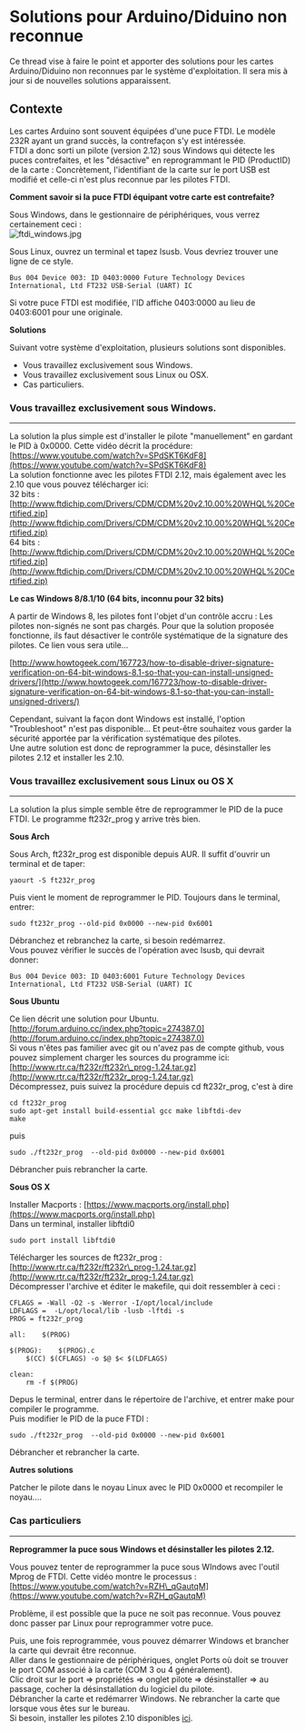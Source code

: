 Solutions pour Arduino/Diduino non reconnue
===========================================

Ce thread vise à faire le point et apporter des solutions pour les cartes Arduino/Diduino non reconnues par le système d'exploitation. Il sera mis à jour si de nouvelles solutions apparaissent.  
  
Contexte
--------
  
Les cartes Arduino sont souvent équipées d'une puce FTDI. Le modèle 232R ayant un grand succès, la contrefaçon s'y est intéressée.  
FTDI a donc sorti un pilote (version 2.12) sous Windows qui détecte les puces contrefaites, et les "désactive" en reprogrammant le PID (ProductID) de la carte : Concrètement, l'identifiant de la carte sur le port USB est modifié et celle-ci n'est plus reconnue par les pilotes FTDI.  
  
**Comment savoir si la puce FTDI équipant votre carte est contrefaite?**  
  
Sous Windows, dans le gestionnaire de périphériques, vous verrez certainement ceci :  
![ftdi_windows.jpg](https://coursera-forum-screenshots.s3.amazonaws.com/ea/2852f0708511e48238639ea9491fb4/ftdi_windows.jpg)  
  
Sous Linux, ouvrez un terminal et tapez lsusb. Vous devriez trouver une ligne de ce style.  

    Bus 004 Device 003: ID 0403:0000 Future Technology Devices International, Ltd FT232 USB-Serial (UART) IC

Si votre puce FTDI est modifiée, l'ID affiche 0403:0000 au lieu de 0403:6001 pour une originale.  
  
**Solutions**  
  
Suivant votre système d'exploitation, plusieurs solutions sont disponibles.  
- Vous travaillez exclusivement sous Windows.  
- Vous travaillez exclusivement sous Linux ou OSX.  
- Cas particuliers.  
  
  
  
  

### Vous travaillez exclusivement sous Windows.
------------------------------------------------
La solution la plus simple est d'installer le pilote "manuellement" en gardant le PID à 0x0000\. Cette vidéo décrit la procédure:  
[https://www.youtube.com/watch?v=SPdSKT6KdF8](https://www.youtube.com/watch?v=SPdSKT6KdF8)   
La solution fonctionne avec les pilotes FTDI 2.12, mais également avec les 2.10 que vous pouvez télécharger ici:  
32 bits : [http://www.ftdichip.com/Drivers/CDM/CDM%20v2.10.00%20WHQL%20Certified.zip](http://www.ftdichip.com/Drivers/CDM/CDM%20v2.10.00%20WHQL%20Certified.zip)  
64 bits : [http://www.ftdichip.com/Drivers/CDM/CDM%20v2.10.00%20WHQL%20Certified.zip](http://www.ftdichip.com/Drivers/CDM/CDM%20v2.10.00%20WHQL%20Certified.zip)  
  
**Le cas Windows 8/8.1/10 (64 bits, inconnu pour 32 bits)**  
  
A partir de Windows 8, les pilotes font l'objet d'un contrôle accru : Les pilotes non-signés ne sont pas chargés. Pour que la solution proposée fonctionne, ils faut désactiver le contrôle systématique de la signature des pilotes. Ce lien vous sera utile...  
  
[http://www.howtogeek.com/167723/how-to-disable-driver-signature-verification-on-64-bit-windows-8.1-so-that-you-can-install-unsigned-drivers/](http://www.howtogeek.com/167723/how-to-disable-driver-signature-verification-on-64-bit-windows-8.1-so-that-you-can-install-unsigned-drivers/)   
  
Cependant, suivant la façon dont Windows est installé, l'option "Troubleshoot" n'est pas disponible... Et peut-être souhaitez vous garder la sécurité apportée par la vérification systématique des pilotes.  
Une autre solution est donc de reprogrammer la puce, désinstaller les pilotes 2.12 et installer les 2.10\.  
  
  
  
  


### Vous travaillez exclusivement sous Linux ou OS X
-----------------------------------------------------
La solution la plus simple semble être de reprogrammer le PID de la puce FTDI. Le programme ft232r\_prog y arrive très bien.  
  
**Sous Arch**  
  
Sous Arch, ft232r\_prog est disponible depuis AUR. Il suffit d'ouvrir un terminal et de taper:  

    yaourt -S ft232r_prog

Puis vient le moment de reprogrammer le PID. Toujours dans le terminal, entrer:  

    sudo ft232r_prog --old-pid 0x0000 --new-pid 0x6001

Débranchez et rebranchez la carte, si besoin redémarrez.  
Vous pouvez vérifier le succès de l'opération avec lsusb, qui devrait donner:  

    Bus 004 Device 003: ID 0403:6001 Future Technology Devices International, Ltd FT232 USB-Serial (UART) IC

  
  
**Sous Ubuntu**  
  
Ce lien décrit une solution pour Ubuntu.  
[http://forum.arduino.cc/index.php?topic=274387.0](http://forum.arduino.cc/index.php?topic=274387.0)   
Si vous n'êtes pas familier avec git ou n'avez pas de compte github, vous pouvez simplement charger les sources du programme ici:  
[http://www.rtr.ca/ft232r/ft232r\_prog-1.24.tar.gz](http://www.rtr.ca/ft232r/ft232r_prog-1.24.tar.gz)   
Décompressez, puis suivez la procédure depuis cd ft232r\_prog, c'est à dire  

    cd ft232r_prog  
    sudo apt-get install build-essential gcc make libftdi-dev  
    make

puis  

    sudo ./ft232r_prog  --old-pid 0x0000 --new-pid 0x6001

Débrancher puis rebrancher la carte.  
  
  
**Sous OS X**  
  
Installer Macports : [https://www.macports.org/install.php](https://www.macports.org/install.php)  
Dans un terminal, installer libftdi0  

    sudo port install libftdi0

Télécharger les sources de ft232r\_prog : [http://www.rtr.ca/ft232r/ft232r\_prog-1.24.tar.gz](http://www.rtr.ca/ft232r/ft232r_prog-1.24.tar.gz)  
Décompresser l'archive et éditer le makefile, qui doit ressembler à ceci :  

    CFLAGS = -Wall -O2 -s -Werror -I/opt/local/include  
    LDFLAGS =  -L/opt/local/lib -lusb -lftdi -s  
    PROG = ft232r_prog  
      
    all:	$(PROG)  
      
    $(PROG):	$(PROG).c  
    	$(CC) $(CFLAGS) -o $@ $< $(LDFLAGS)  
      
    clean:  
    	rm -f $(PROG)

Depus le terminal, entrer dans le répertoire de l'archive, et entrer make pour compiler le programme.  
Puis modifier le PID de la puce FTDI :  

    sudo ./ft232r_prog  --old-pid 0x0000 --new-pid 0x6001

Débrancher et rebrancher la carte.  
  
  
  
**Autres solutions**  
  
Patcher le pilote dans le noyau Linux avec le PID 0x0000 et recompiler le noyau....  
  
  
  


### Cas particuliers
--------------------
**Reprogrammer la puce sous Windows et désinstaller les pilotes 2.12\.**  
  
Vous pouvez tenter de reprogrammer la puce sous WIndows avec l'outil Mprog de FTDI. Cette vidéo montre le processus : [https://www.youtube.com/watch?v=RZH\_qGautqM](https://www.youtube.com/watch?v=RZH_qGautqM)   
  
Problème, il est possible que la puce ne soit pas reconnue. Vous pouvez donc passer par Linux pour reprogrammer votre puce.  
  
Puis, une fois reprogrammée, vous pouvez démarrer Windows et brancher la carte qui devrait être reconnue.  
Aller dans le gestionnaire de périphériques, onglet Ports où doit se trouver le port COM associé à la carte (COM 3 ou 4 généralement).  
Clic droit sur le port =\> propriétés =\> onglet pilote =\> désinstaller =\> au passage, cocher la désinstallation du logiciel du pilote.  
Débrancher la carte et redémarrer Windows. Ne rebrancher la carte que lorsque vous êtes sur le bureau.  
Si besoin, installer les pilotes 2.10 disponibles [ici](https://class.coursera.org/microcontroleurs-004/forum/thread?thread_id=180#post-956).
